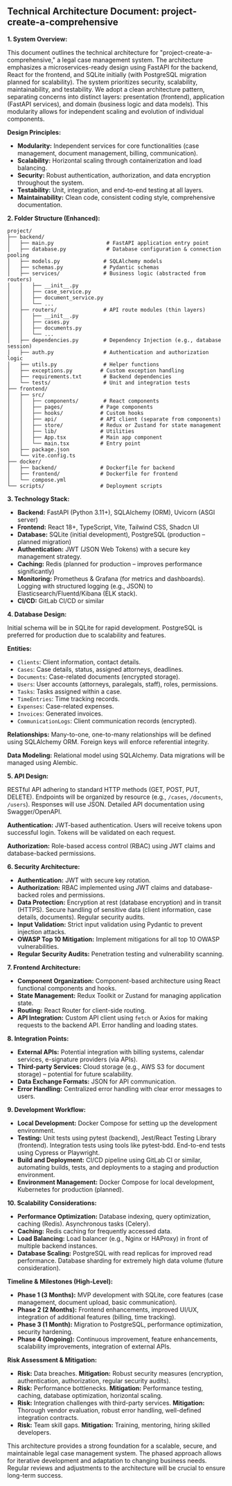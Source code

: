## Technical Architecture Document: project-create-a-comprehensive

**1. System Overview:**

This document outlines the technical architecture for "project-create-a-comprehensive," a legal case management system.  The architecture emphasizes a microservices-ready design using FastAPI for the backend, React for the frontend, and SQLite initially (with PostgreSQL migration planned for scalability).  The system prioritizes security, scalability, maintainability, and testability.  We adopt a clean architecture pattern, separating concerns into distinct layers: presentation (frontend), application (FastAPI services), and domain (business logic and data models).  This modularity allows for independent scaling and evolution of individual components.

**Design Principles:**

* **Modularity:**  Independent services for core functionalities (case management, document management, billing, communication).
* **Scalability:** Horizontal scaling through containerization and load balancing.
* **Security:**  Robust authentication, authorization, and data encryption throughout the system.
* **Testability:**  Unit, integration, and end-to-end testing at all layers.
* **Maintainability:**  Clean code, consistent coding style, comprehensive documentation.


**2. Folder Structure (Enhanced):**

```
project/
├── backend/
│   ├── main.py                 # FastAPI application entry point
│   ├── database.py             # Database configuration & connection pooling
│   ├── models.py              # SQLAlchemy models
│   ├── schemas.py             # Pydantic schemas
│   ├── services/              # Business logic (abstracted from routers)
│   │   ├── __init__.py
│   │   ├── case_service.py
│   │   ├── document_service.py
│   │   └── ...
│   ├── routers/               # API route modules (thin layers)
│   │   ├── __init__.py
│   │   ├── cases.py
│   │   ├── documents.py
│   │   └── ...
│   ├── dependencies.py        # Dependency Injection (e.g., database session)
│   ├── auth.py                # Authentication and authorization logic
│   ├── utils.py               # Helper functions
│   ├── exceptions.py         # Custom exception handling
│   ├── requirements.txt       # Backend dependencies
│   └── tests/                 # Unit and integration tests
├── frontend/
│   ├── src/
│   │   ├── components/        # React components
│   │   ├── pages/            # Page components
│   │   ├── hooks/            # Custom hooks
│   │   ├── api/              # API client (separate from components)
│   │   ├── store/            # Redux or Zustand for state management
│   │   ├── lib/              # Utilities
│   │   ├── App.tsx           # Main app component
│   │   └── main.tsx          # Entry point
│   ├── package.json
│   └── vite.config.ts
├── docker/
│   ├── backend/              # Dockerfile for backend
│   ├── frontend/             # Dockerfile for frontend
│   └── compose.yml
└── scripts/                  # Deployment scripts
```

**3. Technology Stack:**

* **Backend:** FastAPI (Python 3.11+), SQLAlchemy (ORM), Uvicorn (ASGI server)
* **Frontend:** React 18+, TypeScript, Vite, Tailwind CSS, Shadcn UI
* **Database:** SQLite (initial development), PostgreSQL (production – planned migration)
* **Authentication:** JWT (JSON Web Tokens) with a secure key management strategy.
* **Caching:** Redis (planned for production – improves performance significantly)
* **Monitoring:** Prometheus & Grafana (for metrics and dashboards).  Logging with structured logging (e.g., JSON) to Elasticsearch/Fluentd/Kibana (ELK stack).
* **CI/CD:** GitLab CI/CD or similar


**4. Database Design:**

Initial schema will be in SQLite for rapid development.  PostgreSQL is preferred for production due to scalability and features.

**Entities:**

* `Clients`:  Client information, contact details.
* `Cases`: Case details, status, assigned attorneys, deadlines.
* `Documents`:  Case-related documents (encrypted storage).
* `Users`:  User accounts (attorneys, paralegals, staff), roles, permissions.
* `Tasks`:  Tasks assigned within a case.
* `TimeEntries`:  Time tracking records.
* `Expenses`:  Case-related expenses.
* `Invoices`:  Generated invoices.
* `CommunicationLogs`:  Client communication records (encrypted).

**Relationships:** Many-to-one, one-to-many relationships will be defined using SQLAlchemy ORM.  Foreign keys will enforce referential integrity.

**Data Modeling:**  Relational model using SQLAlchemy.  Data migrations will be managed using Alembic.

**5. API Design:**

RESTful API adhering to standard HTTP methods (GET, POST, PUT, DELETE).  Endpoints will be organized by resource (e.g., `/cases`, `/documents`, `/users`).  Responses will use JSON.  Detailed API documentation using Swagger/OpenAPI.

**Authentication:** JWT-based authentication.  Users will receive tokens upon successful login.  Tokens will be validated on each request.

**Authorization:** Role-based access control (RBAC) using JWT claims and database-backed permissions.

**6. Security Architecture:**

* **Authentication:** JWT with secure key rotation.
* **Authorization:** RBAC implemented using JWT claims and database-backed roles and permissions.
* **Data Protection:** Encryption at rest (database encryption) and in transit (HTTPS).  Secure handling of sensitive data (client information, case details, documents).  Regular security audits.
* **Input Validation:**  Strict input validation using Pydantic to prevent injection attacks.
* **OWASP Top 10 Mitigation:** Implement mitigations for all top 10 OWASP vulnerabilities.
* **Regular Security Audits:**  Penetration testing and vulnerability scanning.

**7. Frontend Architecture:**

* **Component Organization:**  Component-based architecture using React functional components and hooks.
* **State Management:** Redux Toolkit or Zustand for managing application state.
* **Routing:** React Router for client-side routing.
* **API Integration:**  Custom API client using `fetch` or Axios for making requests to the backend API.  Error handling and loading states.

**8. Integration Points:**

* **External APIs:**  Potential integration with billing systems, calendar services, e-signature providers (via APIs).
* **Third-party Services:**  Cloud storage (e.g., AWS S3 for document storage) – potential for future scalability.
* **Data Exchange Formats:** JSON for API communication.
* **Error Handling:**  Centralized error handling with clear error messages to users.

**9. Development Workflow:**

* **Local Development:**  Docker Compose for setting up the development environment.
* **Testing:**  Unit tests using pytest (backend), Jest/React Testing Library (frontend).  Integration tests using tools like pytest-bdd. End-to-end tests using Cypress or Playwright.
* **Build and Deployment:**  CI/CD pipeline using GitLab CI or similar, automating builds, tests, and deployments to a staging and production environment.
* **Environment Management:** Docker Compose for local development, Kubernetes for production (planned).

**10. Scalability Considerations:**

* **Performance Optimization:**  Database indexing, query optimization, caching (Redis).  Asynchronous tasks (Celery).
* **Caching:**  Redis caching for frequently accessed data.
* **Load Balancing:**  Load balancer (e.g., Nginx or HAProxy) in front of multiple backend instances.
* **Database Scaling:**  PostgreSQL with read replicas for improved read performance.  Database sharding for extremely high data volume (future consideration).


**Timeline & Milestones (High-Level):**

* **Phase 1 (3 Months):** MVP development with SQLite, core features (case management, document upload, basic communication).
* **Phase 2 (2 Months):** Frontend enhancements, improved UI/UX, integration of additional features (billing, time tracking).
* **Phase 3 (1 Month):** Migration to PostgreSQL, performance optimization, security hardening.
* **Phase 4 (Ongoing):**  Continuous improvement, feature enhancements, scalability improvements, integration of external APIs.


**Risk Assessment & Mitigation:**

* **Risk:**  Data breaches.  **Mitigation:**  Robust security measures (encryption, authentication, authorization, regular security audits).
* **Risk:**  Performance bottlenecks.  **Mitigation:**  Performance testing, caching, database optimization, horizontal scaling.
* **Risk:**  Integration challenges with third-party services.  **Mitigation:**  Thorough vendor evaluation, robust error handling, well-defined integration contracts.
* **Risk:**  Team skill gaps.  **Mitigation:**  Training, mentoring, hiring skilled developers.


This architecture provides a strong foundation for a scalable, secure, and maintainable legal case management system. The phased approach allows for iterative development and adaptation to changing business needs.  Regular reviews and adjustments to the architecture will be crucial to ensure long-term success.
